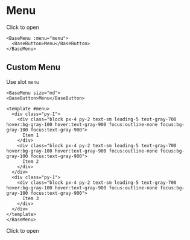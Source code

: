 # Menu

<div class="my-10">
    <base-menu class="relative" :menu="menu">
        <base-button>Click to open</base-button>
    </base-menu>
</div>

```vue
<BaseMenu :menu="menu">
  <BaseButton>Menu</BaseButton>
</BaseMenu>
```

<div class="h-12"></div>

## Custom Menu

Use slot `menu`

```vue
<BaseMenu size="md">
<BaseButton>Menu</BaseButton>

<template #menu>
  <div class="py-1">
    <div class="block px-4 py-2 text-sm leading-5 text-gray-700 hover:bg-gray-100 hover:text-gray-900 focus:outline-none focus:bg-gray-100 focus:text-gray-900">
      Item 1
    </div>
    <div class="block px-4 py-2 text-sm leading-5 text-gray-700 hover:bg-gray-100 hover:text-gray-900 focus:outline-none focus:bg-gray-100 focus:text-gray-900">
      Item 2
    </div>
  </div>
  <div class="py-1">
    <div class="block px-4 py-2 text-sm leading-5 text-gray-700 hover:bg-gray-100 hover:text-gray-900 focus:outline-none focus:bg-gray-100 focus:text-gray-900">
      Item 3
    </div>
  </div>
</template>
</BaseMenu>
```

<div class="my-10">
    <base-menu size="md">
        <base-button>Click to open</base-button>
        <template #menu>
            <div class="py-1">
              <div class="block cursor-pointer px-4 py-2 text-sm leading-5 hover:bg-gray-100 focus:outline-none focus:bg-gray-100 focus:text-gray-900">
                Item 1
              </div>
              <div class="block cursor-pointer px-4 py-2 text-sm leading-5 hover:bg-gray-100 focus:outline-none focus:bg-gray-100 focus:text-gray-900">
                Item 2
              </div>
            </div>
            <div class="py-1">
              <div class="block cursor-pointer px-4 py-2 text-sm leading-5 hover:bg-gray-100 focus:outline-none focus:bg-gray-100 focus:text-gray-900">
                Item 3
              </div>
            </div>
        </template>
    </base-menu>
</div>

<script>
export default {
  data () {
    return {
      selected: 'dashboard',
      menu: [
        {
          label: 'Dashboard',
          value: 'dashboard',
          icon: 'outline/home'
        },
        {
          label: 'Team',
          value: 'team',
          icon: 'outline/users'
        },
        {
          label: 'Projects',
          value: 'projects',
          icon: 'outline/folder',
          badge: '12'
        },
        {
          label: 'Calendar',
          value: 'calendar',
          group: 'else',
        },
        {
          label: 'Documents',
          value: 'documents',
          group: 'else',
        }
      ]
    }
  }
}
</script>
